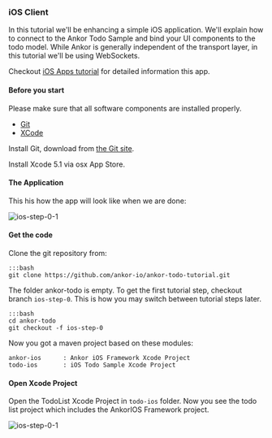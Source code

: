 ### iOS Client

In this tutorial we'll be enhancing a simple iOS application. We'll explain how to connect to the Ankor Todo Sample
and bind your UI components to the todo model. While Ankor is generally independent of the transport layer,
in this tutorial we'll be using WebSockets.

Checkout [iOS Apps tutorial][1] for detailed information this app.

#### Before you start

Please make sure that all software components are installed properly.

<div class="tabbable ">
    <ul class="nav nav-tabs">
        <li><a href="#tab1" data-toggle="tab">Git</a></li>
        <li><a href="#tab2" data-toggle="tab">XCode</a></li>
    </ul>
    <div class="tab-content">
        <div class="tab-pane active" id="tab1">
            <p>Install Git, download from <a href="http://git-scm.com/download">the Git site</a>.</p>
        </div>
        <div class="tab-pane" id="tab2">
            <p>Install Xcode 5.1 via osx App Store.</p>
        </div>
    </div>
</div>


#### The Application

This his how the app will look like when we are done:

![ios-step-0-1](/static/images/tutorial/ios-step-0-1.png)

#### Get the code

Clone the git repository from:

    :::bash
    git clone https://github.com/ankor-io/ankor-todo-tutorial.git

The folder ankor-todo is empty. To get the first tutorial step, checkout branch `ios-step-0`.
This is how you may switch between tutorial steps later.

    :::bash
    cd ankor-todo
    git checkout -f ios-step-0

Now you got a maven project based on these modules:

    ankor-ios      : Ankor iOS Framework Xcode Project
    todo-ios       : iOS Todo Sample Xcode Project

#### Open Xcode Project

Open the TodoList Xcode Project in `todo-ios` folder. Now you see the todo list project which includes the
AnkorIOS Framework project.

![ios-step-0-1](/static/images/tutorial/ios-step-0-2.png)

[1]: https://developer.apple.com/library/iOS/referencelibrary/GettingStarted/RoadMapiOS/index.html
